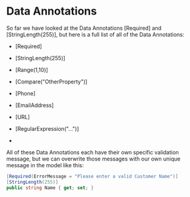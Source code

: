 # Data Annotations

So far we have looked at the Data Annotations [Required] and [StringLength(255)], but here is a full list of all of the Data Annotations:

- [Required]
- [StringLength(255)]
- [Range(1,10)]
- [Compare("OtherProperty")]
- [Phone]
- [EmailAddress]
- [URL]
- [RegularExpression("...")]

-

All of these Data Annotations each have their own specific validation message, but we can overwrite those messages with our own unique message in the model like this:

```cs
[Required(ErrorMessage = "Please enter a valid Customer Name")]
[StringLength(255)]
public string Name { get; set; }
```
